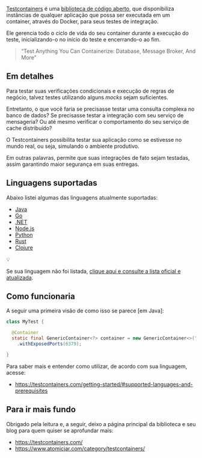[Testcontainers](https://testcontainers.com/) é uma [biblioteca de código aberto](https://github.com/testcontainers/), que disponibiliza instâncias de qualquer aplicação que possa ser executada em um container, através do Docker, para seus testes de integração. 

Ele gerencia todo o ciclo de vida do seu container durante a execução do teste, inicializando-o no início do teste e encerrando-o ao fim.

> “Test Anything You Can Containerize: Database, Message Broker, And More”

## Em detalhes

Para testar suas verificações condicionais e execução de regras de negócio, talvez testes utilizando alguns *mocks* sejam suficientes.

Entretanto, o que você faria se precisasse testar uma consulta complexa no banco de dados? Se precisasse testar a integração com seu serviço de mensageria? Ou até mesmo verificar o comportamento do seu serviço de cache distribuído?

O Testcontainers possibilita testar sua aplicação como se estivesse no mundo real, ou seja, simulando o ambiente produtivo.

Em outras palavras, permite que suas integrações de fato sejam testadas, assim garantindo maior segurança em suas entregas.

## Linguagens suportadas

Abaixo listei algumas das linguagens atualmente suportadas:

- [Java](https://java.testcontainers.org/)
- [Go](https://golang.testcontainers.org/)
- [.NET](https://dotnet.testcontainers.org/)
- [Node.js](https://node.testcontainers.org/)
- [Python](https://testcontainers-python.readthedocs.io/en/latest/README.html)
- [Rust](https://docs.rs/testcontainers/latest/testcontainers/)
- [Clojure](https://cljdoc.org/d/clj-test-containers/clj-test-containers/0.7.4/doc/readme)

<aside class="callout">
  <div class="icon">💡</div>
  <div class="content">
    <p>Se sua linguagem não foi listada, <a href="https://testcontainers.com/getting-started/#supported-languages-and-prerequisites" target="_blank" rel="noreferrer">clique aqui e consulte a lista oficial e atualizada</a>.</p>
  </div>
</aside>

## Como funcionaria

A seguir uma primeira visão de como isso se parece [em Java]:

```java
class MyTest {

  @Container
  static final GenericContainer<?> container = new GenericContainer<>("redis:5.0.3-alpine")
    .withExposedPorts(6379);

}
```

Para saber mais e entender como utilizar, de acordo com sua linguagem, acesse:

- <https://testcontainers.com/getting-started/#supported-languages-and-prerequisites>

## Para ir mais fundo

Obrigado pela leitura e, a seguir, deixo a página principal da biblioteca e seu blog para quem quiser se aprofundar mais:

- <https://testcontainers.com/>
- <https://www.atomicjar.com/category/testcontainers/>
